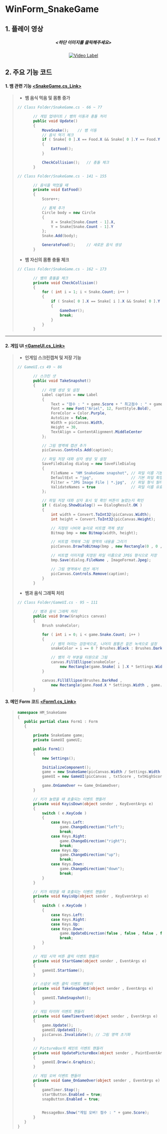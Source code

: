 # WinForm_SnakeGame

## __1. 플레이 영상__
<center>


##### <하단 이미지를 클릭해주세요>
[![Video Label](https://github.com/IIBluEll/WinForm_SnakeGame/assets/19919570/27af0312-7167-430a-9fff-f0f9ce699786)](https://youtube.com/shorts/MCntPHtO3I0?si=2pU85UvVEjFwC4n0)</center>

## __2. 주요 기능 코드__

#### __1. 뱀 관련 기능__ [<SnakeGame.cs_Link>](https://github.com/IIBluEll/WinForm_SnakeGame/blob/main/HM_SnakeGame/Class%20Folder/SnakeGame.cs,"SnakeGameLink")
> * __뱀 음식 먹음 및 몸통 증가__   
> ```C#
>// Class Folder/SnakeGame.cs - 66 ~ 77
>
>        // 게임 업데이트 / 뱀의 이동과 충돌 처리
>        public void Update()
>        {
>            MoveSnake();    // 뱀 이동
>            // 음식 먹기 체크
>            if ( Snake[ 0 ].X == Food.X && Snake[ 0 ].Y == Food.Y )
>            {
>                EatFood();
>            }
>
>            CheckCollision();   // 충돌 체크
>        }
>```
>```C#
>// Class Folder/SnakeGame.cs - 141 ~ 155
>
>        // 음식을 먹었을 때
>        private void EatFood()
>        {
>            Score++;
>
>            // 몸체 추가
>            Circle body = new Circle
>            {
>                X = Snake[Snake.Count - 1].X,
>                Y = Snake[Snake.Count - 1].Y
>            };
>            Snake.Add(body);    
>
>            GenerateFood();     // 새로운 음식 생성
>        }
>```
>
> * __뱀 자신의 몸통 충돌 체크__
> ```C#
>// Class Folder/SnakeGame.cs - 162 ~ 173
>
>        // 뱀의 충돌을 체크
>        private void CheckCollision()
>        {
>            for ( int i = 1; i < Snake.Count; i++ )
>            {
>                if ( Snake[ 0 ].X == Snake[ i ].X && Snake[ 0 ].Y == Snake[ i ].Y )
>                {
>                    GameOver();
>                    break;
>                }
>            }
>        }
>```
---
#### __2. 게임 UI__  [<GameUI.cs_Link>](https://github.com/IIBluEll/WinForm_SnakeGame/blob/main/HM_SnakeGame/Class%20Folder/GameUI.cs,"GameUILink")
> * __인게임 스크린캡쳐 및 저장 기능__
> ```C#
>// GameUI.cs 49 ~ 86
>
>        // 스크린 샷
>        public void TakeSnapshot()
>        {
>            // 라벨 생성 및 설정
>            Label caption = new Label
>            {
>                Text = "점수 : " + game.Score + " 최고점수 : " + game.HighScore,
>                Font = new Font("Ariel", 12, FontStyle.Bold),
>                ForeColor = Color.Purple,
>                AutoSize = false,
>                Width = picCanvas.Width,
>                Height = 30,
>                TextAlign = ContentAlignment.MiddleCenter
>            };
>
>            // 그림 영역에 캡션 추가
>            picCanvas.Controls.Add(caption);
>
>            // 파일 저장 대화 상자 생성 및 설정
>            SaveFileDialog dialog = new SaveFileDialog
>            {
>                FileName = "HM SnakeGame snapshot", // 파일 이름 기본값 설정
>                DefaultExt = "jpg",                 // 기본 파일 확장자 설정
>                Filter = "JPG Image File | *.jpg",  // 파일 형식 필터 설정
>                ValidateNames = true                // 파일 이름 유효성 검사 활성화
>            };
>
>            // 파일 저장 대화 상자 표시 및 확인 버튼이 눌렸는지 확인
>            if ( dialog.ShowDialog() == DialogResult.OK )
>            {
>                int width = Convert.ToInt32(picCanvas.Width);
>                int height = Convert.ToInt32(picCanvas.Height);
>
>                // 지정된 너비와 높이로 비트맵 객체 생성
>                Bitmap bmp = new Bitmap(width, height);                  
>
>                // 비트맵 객체에 그림 영역의 내용을 그리기
>                picCanvas.DrawToBitmap(bmp , new Rectangle(0 , 0 , width , height));   
>
>                // 비트맵 이미지를 지정된 파일 이름으로 JPEG 형식으로 저장
>                bmp.Save(dialog.FileName , ImageFormat.Jpeg);    
>
>                // 그림 영역에서 캡션 제거       
>                picCanvas.Controls.Remove(caption);                                     
>            }
>        }
>```
> * __뱀과 음식 그래픽 처리__
> ```C#
>// Class Folder/GameUI.cs - 95 ~ 111
>
>        // 뱀과 음식 그래픽 처리
>        public void Draw(Graphics canvas)
>        {
>            Brush snakeColor;
>
>            for ( int i = 0; i < game.Snake.Count; i++ )
>            {
>                // 뱀의 머리는 검정색으로, 나머지 몸통은 짙은 녹색으로 설정
>                snakeColor = i == 0 ? Brushes.Black : Brushes.DarkGreen;
>
>                // 뱀의 각 부분을 타원으로 그림
>                canvas.FillEllipse(snakeColor ,
>                    new Rectangle(game.Snake[ i ].X * Settings.Width , game.Snake[ i ].Y * Settings.Height , Settings.Width , Settings.Height));
>            }
>
>            canvas.FillEllipse(Brushes.DarkRed ,
>                new Rectangle(game.Food.X * Settings.Width , game.Food.Y * Settings.Height , Settings.Width , Settings.Height));
>        }
>
#### __3. 메인 Form 코드__  [<Form1.cs_Link>](https://github.com/IIBluEll/WinForm_SnakeGame/blob/main/HM_SnakeGame/Class%20Folder/Form1.cs,"Form1Link")
>````c#
>namespace HM_SnakeGame
>{
>    public partial class Form1 : Form
>    {
>
>        private SnakeGame game;
>        private GameUI gameUI;
>
>        public Form1()
>        {
>            new Settings();
>
>            InitializeComponent();
>            game = new SnakeGame(picCanvas.Width / Settings.Width , picCanvas.Height / Settings.Height);
>            gameUI = new GameUI(picCanvas , txtScore , txtHighScore , startButton , snapButton , gameTimer , game);
>
>            game.OnGameOver += Game_OnGameOver;
>        }
>
>        // 키가 눌렸을 때 호출되는 이벤트 핸들러
>        private void KeyisDown(object sender , KeyEventArgs e)
>        {
>            switch ( e.KeyCode )
>            {
>                case Keys.Left:
>                    game.ChangeDirection("left");
>                    break;
>                case Keys.Right:
>                    game.ChangeDirection("right");
>                    break;
>                case Keys.Up:
>                    game.ChangeDirection("up");
>                    break;
>                case Keys.Down:
>                    game.ChangeDirection("down");
>                    break;
>            }
>        }
>
>        // 키가 떼졌을 때 호출되는 이벤트 핸들러
>        private void KeyisUp(object sender , KeyEventArgs e)
>        {
>            switch ( e.KeyCode )
>            {
>                case Keys.Left:
>                case Keys.Right:
>                case Keys.Up:
>                case Keys.Down:
>                    game.UpdateDirection(false , false , false , false);
>                    break;
>            }
>        }
>
>        // 게임 시작 버튼 클릭 이벤트 핸들러
>        private void StartGame(object sender , EventArgs e)
>        {
>            gameUI.StartGame();
>        }
>
>        // 스냅샷 버튼 클릭 이벤트 핸들러
>        private void TakeSnapSHot(object sender , EventArgs e)
>        {
>            gameUI.TakeSnapshot();
>        }
>
>        // 게임 타이머 이벤트 핸들러
>        private void GameTimerEvent(object sender , EventArgs e)
>        {
>            game.Update();
>            gameUI.UpdateUI();
>            picCanvas.Invalidate(); // 그림 영역 초기화
>        }
>
>        // PictureBox의 페인트 이벤트 핸들러
>        private void UpdatePictureBox(object sender , PaintEventArgs e)
>        {
>            gameUI.Draw(e.Graphics);
>        }
>
>        // 게임 오버 이벤트 핸들러
>        private void Game_OnGameOver(object sender , EventArgs e)
>        {
>            gameTimer.Stop();
>            startButton.Enabled = true;
>            snapButton.Enabled = true;
>
>            
>            MessageBox.Show("게임 오버! 점수 : " + game.Score);
>        }
>    }
>}
>````